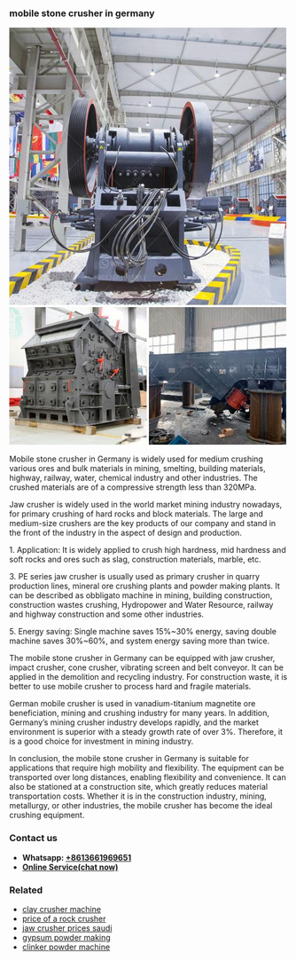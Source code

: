<h3>mobile stone crusher in germany</h3><img src='1708408394.jpg' alt=''><p>Mobile stone crusher in Germany is widely used for medium crushing various ores and bulk materials in mining, smelting, building materials, highway, railway, water, chemical industry and other industries. The crushed materials are of a compressive strength less than 320MPa.</p><p>Jaw crusher is widely used in the world market mining industry nowadays, for primary crushing of hard rocks and block materials. The large and medium-size crushers are the key products of our company and stand in the front of the industry in the aspect of design and production.</p><p>1. Application: It is widely applied to crush high hardness, mid hardness and soft rocks and ores such as slag, construction materials, marble, etc.</p><p>3. PE series jaw crusher is usually used as primary crusher in quarry production lines, mineral ore crushing plants and powder making plants. It can be described as obbligato machine in mining, building construction, construction wastes crushing, Hydropower and Water Resource, railway and highway construction and some other industries.</p><p>5. Energy saving: Single machine saves 15%~30% energy, saving double machine saves 30%~60%, and system energy saving more than twice.</p><p>The mobile stone crusher in Germany can be equipped with jaw crusher, impact crusher, cone crusher, vibrating screen and belt conveyor. It can be applied in the demolition and recycling industry. For construction waste, it is better to use mobile crusher to process hard and fragile materials.</p><p>German mobile crusher is used in vanadium-titanium magnetite ore beneficiation, mining and crushing industry for many years. In addition, Germany’s mining crusher industry develops rapidly, and the market environment is superior with a steady growth rate of over 3%. Therefore, it is a good choice for investment in mining industry.</p><p>In conclusion, the mobile stone crusher in Germany is suitable for applications that require high mobility and flexibility. The equipment can be transported over long distances, enabling flexibility and convenience. It can also be stationed at a construction site, which greatly reduces material transportation costs. Whether it is in the construction industry, mining, metallurgy, or other industries, the mobile crusher has become the ideal crushing equipment.</p><h3>Contact us</h3><ul><li><strong>Whatsapp:&nbsp;<a href="https://wa.me/8613661969651">+8613661969651</a></strong></li><li><a href="https://swt.shibang-china.com/?git&amp;zhl&amp;mobile stone crusher in germany"><strong>Online Service(chat now)</strong></a></li></ul><h3>Related</h3><ul><li><a href='clay crusher machine.md'>clay crusher machine</a></li><li><a href='price of a rock crusher.md'>price of a rock crusher</a></li><li><a href='jaw crusher prices saudi.md'>jaw crusher prices saudi</a></li><li><a href='gypsum powder making.md'>gypsum powder making</a></li><li><a href='clinker powder machine.md'>clinker powder machine</a></li></ul>